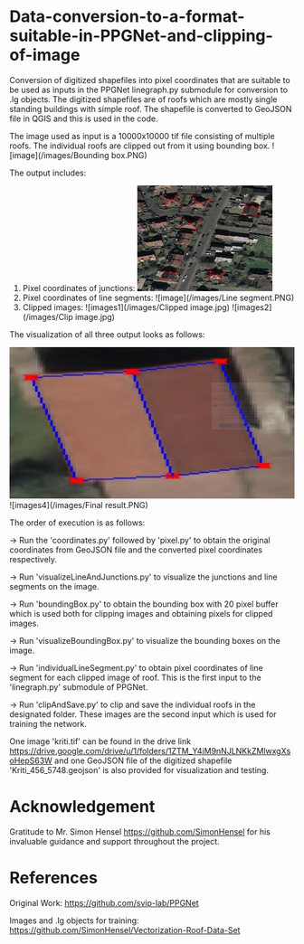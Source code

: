 # Data-conversion-to-a-format-suitable-in-PPGNet-and-clipping-of-image

Conversion of digitized shapefiles into pixel coordinates that are suitable to be used as inputs in the PPGNet linegraph.py submodule for conversion to .lg objects.
The digitized shapefiles are of roofs which are mostly single standing buildings with simple roof. The shapefile is converted to GeoJSON file in QGIS and this is used in the code. 

The image used as input is a 10000x10000 tif file consisting of multiple roofs. The individual roofs are clipped out from it using bounding box. 
![image](/images/Bounding box.PNG)

The output includes:
1. Pixel coordinates of junctions: 
![images](/images/Pixel.PNG)
2. Pixel coordinates of line segments: 
![image](/images/Line segment.PNG)
3. Clipped images: 
![images1](/images/Clipped image.jpg)
![images2](/images/Clip image.jpg)

The visualization of all three output looks as follows:

![images3](/images/Final.PNG)
![images4](/images/Final result.PNG)

The order of execution is as follows:

  -> Run the 'coordinates.py' followed by 'pixel.py' to obtain the original coordinates from GeoJSON file and the converted pixel coordinates respectively. 
  
  -> Run 'visualizeLineAndJunctions.py' to visualize the junctions and line segments on the image.
  
  -> Run 'boundingBox.py' to obtain the bounding box with 20 pixel buffer which is used both for clipping images and obtaining pixels for clipped images.
  
  -> Run 'visualizeBoundingBox.py' to visualize the bounding boxes on the image.
  
  -> Run 'individualLineSegment.py' to obtain pixel coordinates of line segment for each clipped image of roof. This is the first input to the 'linegraph.py' submodule of PPGNet.
  
  -> Run 'clipAndSave.py' to clip and save the individual roofs in the designated folder. These images are the second input which is used for training the network.

One image 'kriti.tif' can be found in the drive link https://drive.google.com/drive/u/1/folders/1ZTM_Y4iM9nNJLNKkZMlwxgXsoHepS63W and one GeoJSON file of the digitized shapefile 'Kriti_456_5748.geojson' is also provided for visualization and testing.

# Acknowledgement

Gratitude to Mr. Simon Hensel https://github.com/SimonHensel for his invaluable guidance and support throughout the project. 

# References

Original Work: https://github.com/svip-lab/PPGNet

Images and .lg objects for training: https://github.com/SimonHensel/Vectorization-Roof-Data-Set
